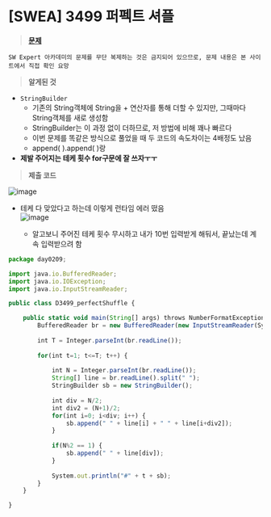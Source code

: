 # [SWEA] 3499 퍼펙트 셔플
> **[문제](https://swexpertacademy.com/main/talk/solvingClub/problemView.do?contestProbId=AWGsRbk6AQIDFAVW&solveclubId=AX69tP7quW4DFAVm&problemBoxTitle=day0209&problemBoxCnt=1&probBoxId=AX7dC-faxGoDFAVm)**
> 
	SW Expert 아카데미의 문제를 무단 복제하는 것은 금지되어 있으므로, 문제 내용은 본 사이트에서 직접 확인 요망

> **알게된 것**
> 
- `StringBuilder`
    - 기존의 String객체에 String을 + 연산자를 통해 더할 수 있지만, 그때마다 String객체를 새로 생성함
    - StringBuilder는 이 과정 없이 더하므로, 저 방법에 비해 꽤나 빠르다
    - 이번 문제를 똑같은 방식으로 풀었을 때 두 코드의 속도차이는 4배정도 났음
    - append( ).append( )랑
- **제발 주어지는 테케 횟수 for구문에 잘 쓰자ㅜㅜ**

> **제출 코드**
> 
![image](https://user-images.githubusercontent.com/80896077/174947349-2ed34f7c-0d11-4bab-a85c-36324039abb8.png)

- 테케 다 맞았다고 하는데 이렇게 런타임 에러 떴음       
    ![image](https://user-images.githubusercontent.com/80896077/174947422-d82ea38e-48bd-42b8-a1a9-d5e16d13df85.png)
    
    - 알고보니 주어진 테케 횟수 무시하고 내가 10번 입력받게 해둬서, 끝났는데 계속 입력받으려 함

```jsx
package day0209;

import java.io.BufferedReader;
import java.io.IOException;
import java.io.InputStreamReader;

public class D3499_perfectShuffle {

	public static void main(String[] args) throws NumberFormatException, IOException {
		BufferedReader br = new BufferedReader(new InputStreamReader(System.in));
		
		int T = Integer.parseInt(br.readLine());
		
		for(int t=1; t<=T; t++) {
			
			int N = Integer.parseInt(br.readLine());
			String[] line = br.readLine().split(" ");
			StringBuilder sb = new StringBuilder();
			
			int div = N/2;
			int div2 = (N+1)/2;
			for(int i=0; i<div; i++) {
				sb.append(" " + line[i] + " " + line[i+div2]);
			}
			
			if(N%2 == 1) {
				sb.append(" " + line[div]);
			}
			
			System.out.println("#" + t + sb);
		}
	}

}
```

